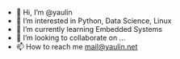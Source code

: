 - 👋 Hi, I’m @yaulin
- 👀 I’m interested in Python, Data Science, Linux
- 🌱 I’m currently learning Embedded Systems
- 💞️ I’m looking to collaborate on ...
- 📫 How to reach me mail@yaulin.net

<!---
yaulin/yaulin is a ✨ special ✨ repository because its `README.md` (this file) appears on your GitHub profile.
You can click the Preview link to take a look at your changes.
--->
